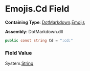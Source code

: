 # Emojis\.Cd Field

**Containing Type**: [DotMarkdown](../../README.md)\.[Emojis](../README.md)

**Assembly**: DotMarkdown\.dll

```csharp
public const string Cd = ":cd:"
```

### Field Value

System\.[String](https://docs.microsoft.com/en-us/dotnet/api/system.string)